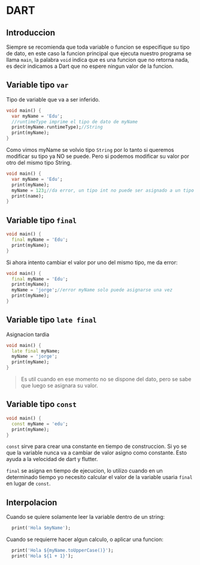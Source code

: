 # DART

## Introduccion

Siempre se recomienda que toda variable o funcion se especifique su tipo de dato, en este caso la funcion principal que ejecuta nuestro programa se llama `main`, la palabra `void` indica que es una funcion que no retorna nada, es decir indicamos a Dart que no espere ningun valor de la funcion.

## Variable tipo `var`

Tipo de variable que va a ser inferido.

```Dart
void main() {
  var myName = 'Edu'; 
  //runtimeType imprime el tipo de dato de myName
  print(myName.runtimeType);//String
  print(myName);
}
```

Como vimos myName se volvio tipo `String` por lo tanto si queremos modificar su tipo ya NO se puede. Pero si podemos modificar su valor por otro del mismo tipo String.

```Dart
void main() {
  var myName = 'Edu';
  print(myName);
  myName = 123;//da error, un tipo int no puede ser asignado a un tipo String. Si en lugar de 123, colocamos '123' ya no daria error porque reconoce como un String.
  print(name);
}
```

## Variable tipo `final`

```Dart
void main() {
  final myName = 'Edu';
  print(myName);
}   
```

Si ahora intento cambiar el valor por uno del mismo tipo, me da error:

```Dart
void main() {
  final myName = 'Edu';
  print(myName);
  myName = 'jorge';//error myName solo puede asignarse una vez
  print(myName);
}
```

## Variable tipo `late final`

Asignacion tardia

```Dart
void main() {
  late final myName;
  myName = 'jorge';
  print(myName);
}
```

>Es util cuando en ese momento no se dispone del dato, pero se sabe que luego se asignara su valor.

## Variable tipo `const`

```Dart
void main() {
  const myName = 'edu';
  print(myName);
}
```

`const` sirve para crear una constante en tiempo de construccion. Si yo se que la variable nunca va a cambiar de valor asigno como constante. Esto ayuda a la velocidad de dart y flutter.

`final` se asigna en tiempo de ejecucion, lo utilizo cuando en un determinado tiempo yo necesito calcular el valor de la variable usaria `final` en lugar de `const`.

## Interpolacion

Cuando se quiere solamente leer la variable dentro de un string:

```Dart
  print('Hola $myName');
```  

Cuando se requierre hacer algun calculo, o aplicar una funcion:

```Dart
  print('Hola ${myName.toUpperCase()}');
  print('Hola ${1 + 1}');
```
